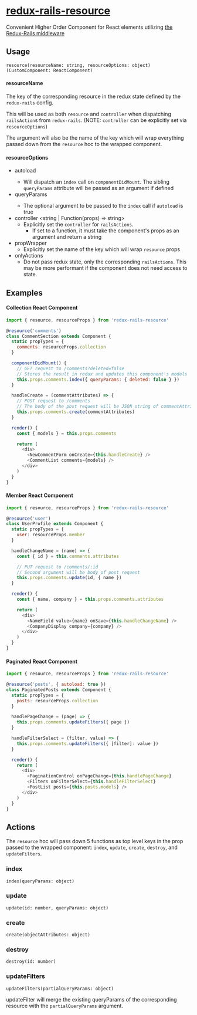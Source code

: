 [redux-rails-resource](https://instacart.github.io/redux-rails-resource/)
=========================

Convenient Higher Order Component for React elements utilizing [the Redux-Rails middleware](https://github.com/instacart/redux-rails/)
## Usage
`resource(resourceName: string, resourceOptions: object)(CustomComponent: ReactComponent)`

#### resourceName
The key of the corresponding resource in the redux state defined by the `redux-rails` config.

This will be used as both `resource` and `controller` when dispatching `railsAction`s
from `redux-rails`. (NOTE: `controller` can be explicitly set via `resourceOptions`)

The argument will also be the name of the key which will wrap everything passed down from
the `resource` hoc to the wrapped component.

#### resourceOptions

- autoload <bool>
  - Will dispatch an `index` call on `componentDidMount`. The sibling `queryParams`     attribute will be passed as an argument if defined
- queryParams <hash>
  - The optional argument to be passed to the `index` call if `autoload` is true
- controller <string | Function(props) => string>
  - Explicitly set the `controller` for `railsActions`.
    - If set to a function, it must take the component's props as an argument and return a string
- propWrapper
  - Explicitly set the name of the key which will wrap `resource` props
- onlyActions
  - Do not pass redux state, only the corresponding `railsActions`. This may be more performant if the component does not need access to state.

## Examples

#### Collection React Component
```javascript
import { resource, resourceProps } from 'redux-rails-resource'

@resource('comments')
class CommentSection extends Component {
  static propTypes = {
    comments: resourceProps.collection
  }

  componentDidMount() {
    // GET request to /comments?deleted=false
    // Stores the result in redux and updates this component's models
    this.props.comments.index({ queryParams: { deleted: false } })
  }

  handleCreate = (commentAttributes) => {
    // POST request to /comments
    // The body of the post request will be JSON string of commentAttributes
    this.props.comments.create(commentAttributes)
  }

  render() {
    const { models } = this.props.comments

    return (
      <div>
        <NewCommentForm onCreate={this.handleCreate} />
        <CommentList comments={models} />
      </div>
    )
  }
}
```

#### Member React Component
```javascript
import { resource, resourceProps } from 'redux-rails-resource'

@resource('user')
class UserProfile extends Component {
  static propTypes = {
    user: resourceProps.member
  }

  handleChangeName = (name) => {
    const { id } = this.comments.attributes

    // PUT request to /comments/:id
    // Second argument will be body of post request
    this.props.comments.update(id, { name })
  }

  render() {
    const { name, company } = this.props.comments.attributes

    return (
      <div>
        <NameField value={name} onSave={this.handleChangeName} />
        <CompanyDisplay company={company} />
      </div>
    )
  }
}
```

#### Paginated React Component
```javascript
import { resource, resourceProps } from 'redux-rails-resource'

@resource('posts', { autoload: true })
class PaginatedPosts extends Component {
  static propTypes = {
    posts: resourceProps.collection
  }

  handlePageChange = (page) => {
    this.props.comments.updateFilters({ page })
  }

  handleFilterSelect = (filter, value) => {
    this.props.comments.updateFilters({ [filter]: value })
  }

  render() {
    return (
      <div>
        <PaginationControl onPageChange={this.handlePageChange}
        <Filters onFilterSelect={this.handleFilterSelect}
        <PostList posts={this.posts.models} />
      </div>
    )
  }
}
```

## Actions
The `resource` hoc will pass down 5 functions as top level keys in the prop passed to the wrapped component: `index`, `update`, `create`, `destroy`, and `updateFilters`.

### index
`index(queryParams: object)`

### update
`update(id: number, queryParams: object)`

### create
`create(objectAttributes: object)`

### destroy
`destroy(id: number)`

### updateFilters
`updateFilters(partialQueryParams: object)`

updateFilter will merge the existing queryParams of the corresponding resource with
the `partialQueryParams` argument.
